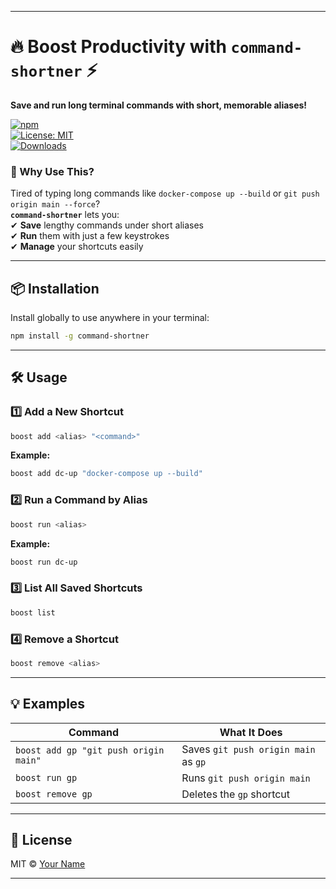 
---

# 🔥 Boost Productivity with **`command-shortner`** ⚡  

**Save and run long terminal commands with short, memorable aliases!**  

[![npm](https://img.shields.io/npm/v/command-shortner?color=blue&label=Latest%20Version)](https://www.npmjs.com/package/command-shortner)  
[![License: MIT](https://img.shields.io/badge/License-MIT-green.svg)](https://opensource.org/licenses/MIT)  
[![Downloads](https://img.shields.io/npm/dt/command-shortner?color=orange)](https://npm-stat.com/charts.html?package=command-shortner)  

### **🚀 Why Use This?**  
Tired of typing long commands like `docker-compose up --build` or `git push origin main --force`?  
**`command-shortner`** lets you:  
✔ **Save** lengthy commands under short aliases  
✔ **Run** them with just a few keystrokes  
✔ **Manage** your shortcuts easily  

---

## **📦 Installation**  

Install globally to use anywhere in your terminal:  

```bash
npm install -g command-shortner
```  

---

## **🛠 Usage**  

### **1️⃣ Add a New Shortcut**  
```bash
boost add <alias> "<command>"
```  
**Example:**  
```bash
boost add dc-up "docker-compose up --build"
```  

### **2️⃣ Run a Command by Alias**  
```bash
boost run <alias>
```  
**Example:**  
```bash
boost run dc-up
```  

### **3️⃣ List All Saved Shortcuts**  
```bash
boost list
```  

### **4️⃣ Remove a Shortcut**  
```bash
boost remove <alias>
```  

---

## **💡 Examples**  

| Command | What It Does |
|---------|-------------|
| `boost add gp "git push origin main"` | Saves `git push origin main` as `gp` |
| `boost run gp` | Runs `git push origin main` |
| `boost remove gp` | Deletes the `gp` shortcut |

---

## **📜 License**  
MIT © [Your Name](https://github.com/yourusername)  

---
